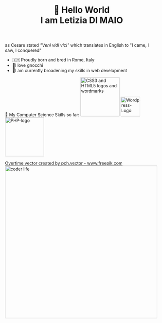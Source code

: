 <!DOCTYPE html>
<html lang="en">
  <head>
    <meta charset="utf-8"/>
    <meta name="viewport" content="width=device-width, initial-scale=1.0" />
  </head>
  <body>
    <header><h1>👋 Hello World<br>I am Letizia DI MAIO</h1></header>
    <p>as Cesare stated <em>"Veni vidi vici"</em> which translates in English to "I came, I saw, I conquered"</p>
    <div>
        <ul>
            <li>🇮🇹 Proudly born and bred in Rome, Italy</li>
            <li>🍝I love gnocchi</li>
            <li>📝I am currently broadening my skills in web development</li>
        </ul>
    </div>
    <p>🏹 My Computer Science Skills so far:
      <a title="daPhyre, CC BY 3.0 &lt;https://creativecommons.org/licenses/by/3.0&gt;, via Wikimedia Commons" href="https://commons.wikimedia.org/wiki/File:CSS3_and_HTML5_logos_and_wordmarks.svg"><img width="128" alt="CSS3 and HTML5 logos and wordmarks" src="https://upload.wikimedia.org/wikipedia/commons/thumb/1/10/CSS3_and_HTML5_logos_and_wordmarks.svg/128px-CSS3_and_HTML5_logos_and_wordmarks.svg.png"></a>
        <a title="™/®WordPress, GPL &lt;http://www.gnu.org/licenses/gpl.html&gt;, via Wikimedia Commons" href="https://commons.wikimedia.org/wiki/File:Wordpress-Logo.svg"><img width="64" alt="Wordpress-Logo" src="https://upload.wikimedia.org/wikipedia/commons/thumb/0/09/Wordpress-Logo.svg/64px-Wordpress-Logo.svg.png"></a>
        <a title="Colin Viebrock, CC BY-SA 4.0 &lt;https://creativecommons.org/licenses/by-sa/4.0&gt;, via Wikimedia Commons" href="https://commons.wikimedia.org/wiki/File:PHP-logo.svg"><img width="128" alt="PHP-logo" src="https://upload.wikimedia.org/wikipedia/commons/thumb/2/27/PHP-logo.svg/128px-PHP-logo.svg.png"></a>
    </p>
<a href="https://www.freepik.com/vectors/overtime">Overtime vector created by pch.vector - www.freepik.com<img src="https://user-images.githubusercontent.com/109817389/181586041-e9b4b3cf-0c71-4ed7-8f6a-8b519271dfdc.jpg" alt="coder life" width="500px" height="500px" /></a>

  </body>

</html>

<!---
leta91/leta91 is a ✨ special ✨ repository because its `README.md` (this file) appears on your GitHub profile.
You can click the Preview link to take a look at your changes.
--->
